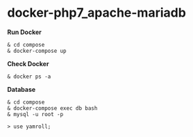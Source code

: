 # docker-php7_apache-mariadb  

**Run Docker**  
``` 
& cd compose  
& docker-compose up
``` 
**Check Docker**  
``` 
& docker ps -a
```
**Database**  
```
& cd compose  
& docker-compose exec db bash  
& mysql -u root -p
```
```
> use yamroll;
```